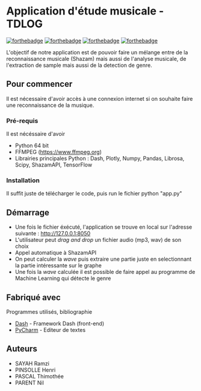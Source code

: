 # Application d'étude musicale - TDLOG


[![forthebadge](https://img.shields.io/badge/Python-3.8-blue)](http://forthebadge.com)  [![forthebadge](https://img.shields.io/badge/Numpy-1.18.5-brightgreen)](http://forthebadge.com) [![forthebadge](https://img.shields.io/badge/Librosa-0.8.1-brightgreen)](http://forthebadge.com) [![forthebadge](https://img.shields.io/badge/TensorFlow-2.7.0-brightgreen)](http://forthebadge.com)

L'objectif de notre application est de pouvoir faire un mélange entre de la reconnaissance musicale (Shazam) mais aussi de l'analyse musicale, de l'extraction de sample mais aussi de la detection de genre. 

## Pour commencer

Il est nécessaire d'avoir accès à une connexion internet si on souhaite faire une reconnaissance de la musique.

### Pré-requis

Il est nécéssaire d'avoir 

- Python 64 bit  
- FFMPEG (https://www.ffmpeg.org)
- Librairies principales Python : Dash, Plotly, Numpy, Pandas, Librosa, Scipy, ShazamAPI, TensorFlow


### Installation

Il suffit juste de télécharger le code, puis run le fichier python "app.py"


## Démarrage

* Une fois le fichier éxécuté, l'application se trouve en local sur l'adresse suivante : http://127.0.0.1:8050
* L'utilisateur peut _drag and drop_ un fichier audio (mp3, wav) de son choix
* Appel automatique à ShazamAPI
* On peut calculer la _wave_ puis extraire une partie juste en selectionnant la partie intéressante sur le graphe
* Une fois la _wave_ calculée il est possible de faire appel au programme de Machine Learning qui détecte le genre 


## Fabriqué avec
Programmes utilisés, bibliographie

* [Dash](https://dash.plotly.com/introduction) - Framework Dash (front-end)
* [PyCharm](https://www.jetbrains.com/fr-fr/pycharm/) - Editeur de textes




## Auteurs
* SAYAH Ramzi 
* PINSOLLE Henri
* PASCAL Thimothée
* PARENT Nil


